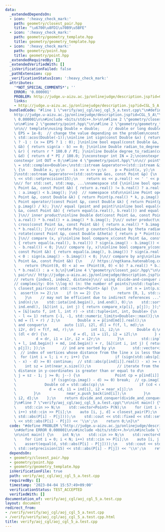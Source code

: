 ```yaml
---
data:
  _extendedDependsOn:
  - icon: ':heavy_check_mark:'
    path: geometry/closest_pair.hpp
    title: "\u6700\u8FD1\u70B9\u5BFE"
  - icon: ':heavy_check_mark:'
    path: geometry/geometry_template.hpp
    title: geometry/geometry_template.hpp
  - icon: ':heavy_check_mark:'
    path: geometry/point.hpp
    title: geometry/point.hpp
  _extendedRequiredBy: []
  _extendedVerifiedWith: []
  _isVerificationFailed: false
  _pathExtension: cpp
  _verificationStatusIcon: ':heavy_check_mark:'
  attributes:
    '*NOT_SPECIAL_COMMENTS*': ''
    ERROR: '0.000001'
    PROBLEM: http://judge.u-aizu.ac.jp/onlinejudge/description.jsp?id=CGL_5_A
    links:
    - http://judge.u-aizu.ac.jp/onlinejudge/description.jsp?id=CGL_5_A
  bundledCode: "#line 1 \"verify/aoj_cgl/aoj_cgl_5_a.test.cpp\"\n#define PROBLEM \"\
    http://judge.u-aizu.ac.jp/onlinejudge/description.jsp?id=CGL_5_A\"\n#define ERROR\
    \ 0.000001\n\n#include <bits/stdc++.h>\n\n#line 2 \"geometry/closest_pair.hpp\"\
    \n\n#line 2 \"geometry/point.hpp\"\n\n#line 2 \"geometry/geometry_template.hpp\"\
    \n\n// template\nusing Double = double;    // double or long double\nconst Double\
    \ EPS = 1e-8;  // change the value depending on the problem\nconst Double PI =\
    \ std::acos(Double(-1));\ninline int sign(const Double &x) { return x <= -EPS\
    \ ? -1 : (x >= EPS ? 1 : 0); }\ninline bool equal(const Double &a, const Double\
    \ &b) { return sign(a - b) == 0; }\ninline Double radian_to_degree(const Double\
    \ &r) { return r * 180.0 / PI; }\ninline Double degree_to_radian(const Double\
    \ &d) { return d * PI / 180.0; }\nconstexpr int IN = 2;\nconstexpr int ON = 1;\n\
    constexpr int OUT = 0;\n#line 4 \"geometry/point.hpp\"\n\n// point\nusing Point\
    \ = std::complex<Double>;\nstd::istream &operator>>(std::istream &is, Point &p)\
    \ {\n    Double x, y;\n    is >> x >> y;\n    p = Point(x, y);\n    return is;\n\
    }\nstd::ostream &operator<<(std::ostream &os, const Point &p) {\n    os << std::fixed\
    \ << std::setprecision(15);\n    return os << p.real() << ' ' << p.imag();\n}\n\
    \n// for std::set, std::map, ...\nnamespace std {\ninline bool operator<(const\
    \ Point &a, const Point &b) { return a.real() != b.real() ? a.real() < b.real()\
    \ : a.imag() < b.imag(); }\n}  // namespace std\n\ninline Point operator*(const\
    \ Point &p, const Double &k) { return Point(p.real() * k, p.imag() * k); }\ninline\
    \ Point operator/(const Point &p, const Double &k) { return Point(p.real() / k,\
    \ p.imag() / k); }\n// equal (point and point)\ninline bool equal(const Point\
    \ &a, const Point &b) { return equal(a.real(), b.real()) and equal(a.imag(), b.imag());\
    \ }\n// inner product\ninline Double dot(const Point &a, const Point &b) { return\
    \ a.real() * b.real() + a.imag() * b.imag(); }\n// outer product\ninline Double\
    \ cross(const Point &a, const Point &b) { return a.real() * b.imag() - a.imag()\
    \ * b.real(); }\n// rotate Point p counterclockwise by theta radian\ninline Point\
    \ rotate(const Point &p, const Double &theta) { return p * Point(cos(theta), sin(theta));\
    \ }\n// compare (x, y)\ninline bool compare_x(const Point &a, const Point &b)\
    \ { return equal(a.real(), b.real()) ? sign(a.imag() - b.imag()) < 0 : sign(a.real()\
    \ - b.real()) < 0; }\n// compare (y, x)\ninline bool compare_y(const Point &a,\
    \ const Point &b) { return equal(a.imag(), b.imag()) ? sign(a.real() - b.real())\
    \ < 0 : sign(a.imag() - b.imag()) < 0; }\n// compare by arg\ninline bool compare_arg(const\
    \ Point &a, const Point &b) {\n    // https://ngtkana.hatenablog.com/entry/2021/11/13/202103\n\
    \    return (Point(0, 0) < a) == (Point(0, 0) < b) ? a.real() * b.imag() > a.imag()\
    \ * b.real() : a < b;\n}\n#line 4 \"geometry/closest_pair.hpp\"\n\n// closest\
    \ pair\n// http://judge.u-aizu.ac.jp/onlinejudge/description.jsp?id=CGL_5_A\n\
    // return {index1, index2, distance}\n// using divide-and-conquer algorithm\n\
    // complexity: O(n \\log n) (n: the number of points)\nstd::tuple<int, int, Double>\
    \ closest_pair(const std::vector<Point> &p) {\n    int n = int(p.size());\n  \
    \  assert(n >= 2);\n    if (n == 2) {\n        return {0, 1, std::abs(p[0] - p[1])};\n\
    \    }\n    // may not be efficient due to indirect references ...\n    std::vector<int>\
    \ ind(n);\n    std::iota(ind.begin(), ind.end(), 0);\n    std::sort(ind.begin(),\
    \ ind.end(), [&](int i, int j) { return compare_x(p[i], p[j]); });\n    auto divide_and_conquer\
    \ = [&](auto f, int l, int r) -> std::tuple<int, int, Double> {\n        if (r\
    \ - l <= 1) return {-1, -1, std::numeric_limits<Double>::max()};\n        int\
    \ md = (l + r) / 2;\n        Double x = p[ind[md]].real();\n        // divide\
    \ and conquer\n        auto [i1l, i2l, dl] = f(f, l, md);\n        auto [i1r,\
    \ i2r, dr] = f(f, md, r);\n        int i1, i2;\n        Double d;\n        if\
    \ (dl < dr) {\n            d = dl, i1 = i1l, i2 = i2l;\n        } else {\n   \
    \         d = dr, i1 = i1r, i2 = i2r;\n        }\n        std::inplace_merge(ind.begin()\
    \ + l, ind.begin() + md, ind.begin() + r, [&](int i, int j) { return compare_y(p[i],\
    \ p[j]); });\n        // ind are sorted by y\n        std::vector<int> near_x;\
    \  // index of vertices whose distance from the line x is less than d\n      \
    \  for (int i = l; i < r; i++) {\n            if (sign(std::abs(p[ind[i]].real()\
    \ - x) - d) >= 0) continue;  // std::abs(p[ind[i]].real() - x) >= d\n        \
    \    int sz = int(near_x.size());\n            // iterate from the end until the\
    \ distance in y-coordinates is greater than or equal to d\n            for (int\
    \ j = sz - 1; j >= 0; j--) {\n                Point cp = p[ind[i]] - p[near_x[j]];\n\
    \                if (sign(cp.imag() - d) >= 0) break;  // cp.imag() >= d\n   \
    \             Double cd = std::abs(cp);\n                if (cd < d) {\n     \
    \               d = cd, i1 = ind[i], i2 = near_x[j];\n                }\n    \
    \        }\n            near_x.push_back(ind[i]);\n        }\n        return {i1,\
    \ i2, d};\n    };\n    return divide_and_conquer(divide_and_conquer, 0, n);\n\
    }\n#line 7 \"verify/aoj_cgl/aoj_cgl_5_a.test.cpp\"\n\nint main() {\n    int N;\n\
    \    std::cin >> N;\n    std::vector<Point> P(N);\n    for (int i = 0; i < N;\
    \ i++) std::cin >> P[i];\n    auto [i, j, d] = closest_pair(P);\n    assert(equal(d,\
    \ std::abs(P[i] - P[j])));\n    std::cout << std::fixed << std::setprecision(15)\
    \ << std::abs(P[i] - P[j]) << '\\n';\n    return 0;\n}\n"
  code: "#define PROBLEM \"http://judge.u-aizu.ac.jp/onlinejudge/description.jsp?id=CGL_5_A\"\
    \n#define ERROR 0.000001\n\n#include <bits/stdc++.h>\n\n#include \"geometry/closest_pair.hpp\"\
    \n\nint main() {\n    int N;\n    std::cin >> N;\n    std::vector<Point> P(N);\n\
    \    for (int i = 0; i < N; i++) std::cin >> P[i];\n    auto [i, j, d] = closest_pair(P);\n\
    \    assert(equal(d, std::abs(P[i] - P[j])));\n    std::cout << std::fixed <<\
    \ std::setprecision(15) << std::abs(P[i] - P[j]) << '\\n';\n    return 0;\n}"
  dependsOn:
  - geometry/closest_pair.hpp
  - geometry/point.hpp
  - geometry/geometry_template.hpp
  isVerificationFile: true
  path: verify/aoj_cgl/aoj_cgl_5_a.test.cpp
  requiredBy: []
  timestamp: '2023-04-04 15:57:49+09:00'
  verificationStatus: TEST_ACCEPTED
  verifiedWith: []
documentation_of: verify/aoj_cgl/aoj_cgl_5_a.test.cpp
layout: document
redirect_from:
- /verify/verify/aoj_cgl/aoj_cgl_5_a.test.cpp
- /verify/verify/aoj_cgl/aoj_cgl_5_a.test.cpp.html
title: verify/aoj_cgl/aoj_cgl_5_a.test.cpp
---
```

